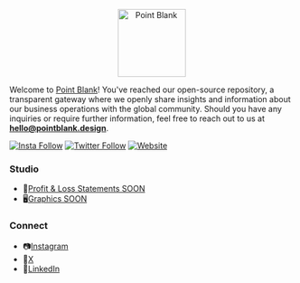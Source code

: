 <p align="center">
  <a href="https://www.pointblank.design/" target='_blank'>
    <img alt="Point Blank" src="https://www.pointblank.design/_next/image?url=%2F_next%2Fstatic%2Fmedia%2Fmaster-20.43ce37de.png&w=3840&q=75" width="120">
  </a>
</p>


Welcome to  [Point Blank](https://www.pointblank.design/)!  You've reached our open-source repository, 
a transparent gateway where we openly share insights and information about our business operations with the global community. 
Should you have any inquiries or require further information, feel free to reach out to us at **hello@pointblank.design**. 

[![Insta Follow](https://img.shields.io/badge/Instagram-E4405F?style=for-the-badge&logo=instagram&logoColor=white)](https://www.instagram.com/pointblank.design/)
[![Twitter Follow](https://img.shields.io/twitter/follow/sanctucompu.svg?style=social&logo=twitter&label=Follow)](https://twitter.com/PointBlankpbk)
[![Website](https://img.shields.io/website-up-down-green-red/http/shields.io.svg?label=sanctuary.computer)](https://www.pointblank.design/)


### Studio

- 💸[Profit & Loss Statements SOON]()
- 🖥[Graphics SOON]()


### Connect

- 📷[Instagram](https://www.instagram.com/pointblank.design/)
- 🙅[X](https://twitter.com/PointBlankpbk)
- 🌊[LinkedIn](https://www.linkedin.com/company/pointblankpbk/)
